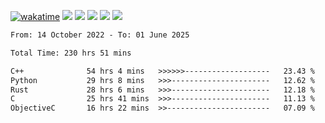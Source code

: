 [![wakatime](https://wakatime.com/badge/user/368879df-dc38-4b1a-86c4-8a2054a0e074.svg)](https://wakatime.com/@368879df-dc38-4b1a-86c4-8a2054a0e074)
<img src="https://img.shields.io/badge/Windows-0078D6?style=flat&logo=Windows&logoColor=white">
<img src="https://img.shields.io/badge/IntelliJ_IDEA-000000.svg?style=flat&logo=IntelliJ-IDEA&logoColor=white">
<img src="https://img.shields.io/badge/CLion-000000.svg?style=flat&logo=CLion&logoColor=white">
<img src="https://img.shields.io/badge/Visual_Studio_Code-007ACC?style=flat&logo=Visual-Studio-Code&logoColor=white">
<img src="https://img.shields.io/badge/Discord-5865F2?label=kano42&style=flat&logo=discord&logoColor=white">
<br>


<!--START_SECTION:waka-->

```txt
From: 14 October 2022 - To: 01 June 2025

Total Time: 230 hrs 51 mins

C++              54 hrs 4 mins   >>>>>>-------------------   23.43 %
Python           29 hrs 8 mins   >>>----------------------   12.62 %
Rust             28 hrs 6 mins   >>>----------------------   12.18 %
C                25 hrs 41 mins  >>>----------------------   11.13 %
ObjectiveC       16 hrs 22 mins  >>-----------------------   07.09 %
```

<!--END_SECTION:waka-->
